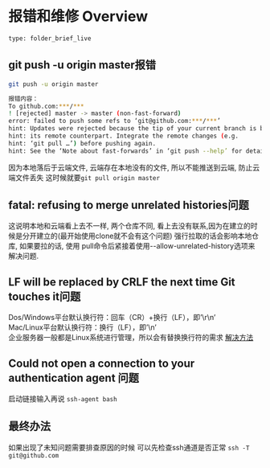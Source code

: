 # 报错和维修 Overview
 
```ccard
type: folder_brief_live
```
 
## git push -u origin master报错

```bash
git push -u origin master

报错内容：
To github.com:***/***
! [rejected] master -> master (non-fast-forward)
error: failed to push some refs to ‘git@github.com:***/***’
hint: Updates were rejected because the tip of your current branch is behind
hint: its remote counterpart. Integrate the remote changes (e.g.
hint: ‘git pull …’) before pushing again.
hint: See the ‘Note about fast-forwards’ in ‘git push --help’ for details.
```
因为本地落后于云端文件, 云端存在本地没有的文件, 所以不能推送到云端, 防止云端文件丢失
这时候就要`git pull origin master`

## fatal: refusing to merge unrelated histories问题
这说明本地和云端看上去不一样, 两个仓库不同, 看上去没有联系,因为在建立的时候是分开建立的(最开始使用clone就不会有这个问题) 强行拉取的话会影响本地仓库, 如果要拉的话, 使用 pull命令后紧接着使用--allow-unrelated-history选项来解决问题.

## LF will be replaced by CRLF the next time Git touches it问题
Dos/Windows平台默认换行符：回车（CR）+换行（LF），即’\r\n’  
Mac/Linux平台默认换行符：换行（LF），即’\n’  
企业服务器一般都是Linux系统进行管理，所以会有替换换行符的需求
[解决方法](https://blog.csdn.net/Babylonxun/article/details/126598477)

## Could not open a connection to your authentication agent    问题
启动链接输入再说
`ssh-agent bash`

## 最终办法
如果出现了未知问题需要排查原因的时候
可以先检查ssh通道是否正常
`ssh -T git@github.com`



